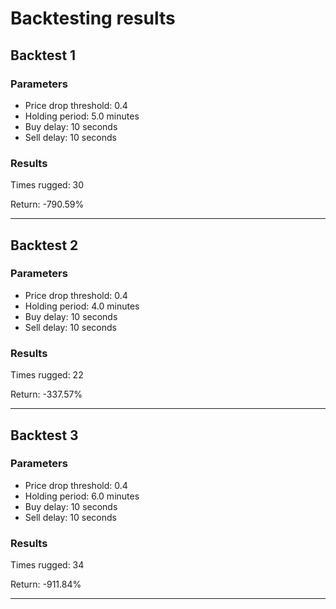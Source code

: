 # Backtesting results

## Backtest 1

### Parameters
- Price drop threshold: 0.4
- Holding period: 5.0 minutes
- Buy delay: 10 seconds
- Sell delay: 10 seconds

### Results
Times rugged: 30

Return: -790.59%

---

## Backtest 2

### Parameters
- Price drop threshold: 0.4
- Holding period: 4.0 minutes
- Buy delay: 10 seconds
- Sell delay: 10 seconds

### Results
Times rugged: 22

Return: -337.57%

---

## Backtest 3

### Parameters
- Price drop threshold: 0.4
- Holding period: 6.0 minutes
- Buy delay: 10 seconds
- Sell delay: 10 seconds

### Results
Times rugged: 34

Return: -911.84%

---

